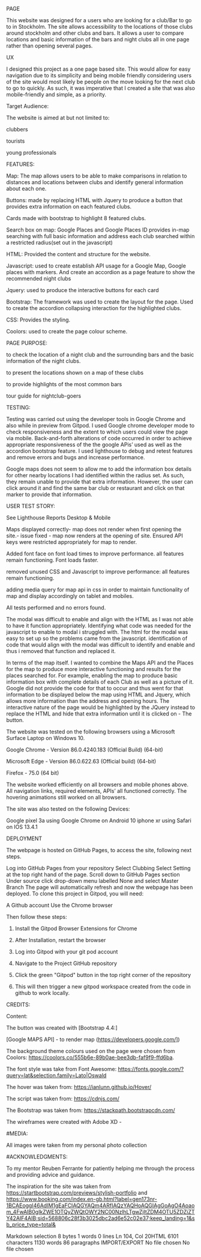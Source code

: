 PAGE

This website was designed for a users who are looking for a club/Bar to go to in Stockholm. The site allows accessibility to the locations of those clubs around stockholm and other clubs and bars. It allows a user to compare locations and basic information of the bars and night clubs all in one page rather than opening several pages.

UX

I designed this project as a one page based site. This would allow for easy navigation due to its simplicity and being mobile friendly considering users of the site would most likely be people on the move looking for the next club to go to quickly. As such, it was imperative that I created a site that was also mobile-friendly and simple, as a priority.

Target Audience:

The website is aimed at but not limited to:

clubbers

tourists

young professionals

FEATURES:

Map: The map allows users to be able to make comparisons in relation
to distances and locations between clubs and identify general
information about each one.

Buttons: made by replacing HTML with Jquery to produce a button that
provides extra information on each featured clubs.

Cards made with bootstrap to highlight 8 featured clubs.

Search box on map: Google Places and Google Places ID provides
in-map searching with full basic information and address each club
searched within a restricted radius(set out in the javascript)

HTML: Provided the content and structure for the website.

Javascript: used to create establish API usage for a Google Map,
Google places with markers. And create an accordion as a page
feature to show the recommended night clubs

Jquery: used to produce the interactive buttons for each card

Bootstrap: The framework was used to create the layout for the page.
Used to create the accordion collapsing interaction for the
highlighted clubs.

CSS: Provides the styling.

Coolors: used to create the page colour scheme.

PAGE PURPOSE:

to check the location of a night club and the surrounding bars and the basic information of the night clubs.

to present the locations shown on a map of these clubs

to provide highlights of the most common bars

tour guide for nightclub-goers

TESTING:

Testing was carried out using the developer tools in Google Chrome and also while in preview from Gitpod. I used Google chrome developer mode to check responsiveness and the extent to which users could view the page via mobile. Back-and-forth alterations of code occurred in order to achieve appropriate responsiveness of the the google APis’ used as well as the accordion bootstrap feature. I used lighthouse to debug and retest features and remove errors and bugs and increase performance.

Google maps does not seem to allow me to add the information box details for other nearby locations I had identified within the radius set. As such, they remain unable to provide that extra information. However, the user can click around it and find the same bar club or restaurant and click on that marker to provide that information.

USER TEST STORY:

See Lighthouse Reports Desktop & Mobile

Maps displayed correctly- map does not render when first opening the site.- issue fixed - map now renders at the opening of site. Ensured API keys were restricted appropriately for map to render.

Added font face on font load times to improve performance. all features remain functioning. Font loads faster.

removed unused CSS and Javascript to improve performance: all features remain functioning.

adding media query for map api in css in order to maintain functionality of map and display accordingly on tablet and mobiles.

All tests performed and no errors found.

The modal was difficult to enable and align with the HTML as I was not able to have it function appropriately. Identifying what code was needed for the javascript to enable to modal i struggled with. The html for the modal was easy to set up so the problems came from the javascript. identification of code that would align with the modal was difficult to identify and enable and thus i removed that function and replaced it.

In terms of the map itself. I wanted to combine the Maps API and the Places for the map to produce more interactive functioning and results for the places searched for. For example, enabling the map to produce basic information box with complete details of each Club as well as a picture of it. Google did not provide the code for that to occur and thus went for that information to be displayed below the map using HTML and Jquery, which allows more information than the address and opening hours. The interactive nature of the page would be highlighted by the JQuery instead to replace the HTML and hide that extra information until it is clicked on - The button.

The website was tested on the following browsers using a Microsoft Surface Laptop on Windows 10.

Google Chrome - Version 86.0.4240.183 (Official Build) (64-bit)

Microsoft Edge - Version 86.0.622.63 (Official build) (64-bit)

Firefox - 75.0 (64 bit)

The website worked efficiently on all browsers and mobile phones above. All navigation links, required elements, APIs’ all functioned correctly. The hovering animations still worked on all browsers.

The site was also tested on the following Devices:

Google pixel 3a using Google Chrome on Android 10 iphone xr using Safari on IOS 13.4.1

DEPLOYMENT

The webpage is hosted on GitHub Pages, to access the site, following next steps.

Log into GitHub Pages from your repository
Select Clubbing
Select Setting at the top right hand of the page.
Scroll down to GitHub Pages section
Under source click drop-down menu labelled None and select Master Branch
The page will automatically refresh and now the webpage has been deployed.
To clone this project in Gitpod, you will need:

A Github account
Use the Chrome browser

Then follow these steps:

1. Install the Gitpod Browser Extensions for Chrome

2. After Installation, restart the browser

 3. Log into Gitpod with your git pod account

 4. Navigate to the Project GitHub repository

5. Click the green "Gitpod" button in the top right corner of the repository

6. This will then trigger a new gitpod workspace created from the code in github to work locally. 

CREDITS:

Content:

The button was created with [Bootstrap 4.4:]

[Google MAPS API] - to render map (https://developers.google.com/])

The background theme colours used on the page were chosen from Coolors: https://coolors.co/555b6e-89b0ae-bee3db-faf9f9-ffd6ba.

The font style was take from Font Awesome: https://fonts.google.com/?query=lat&selection.family=Lato|Oswald

The hover was taken from: https://ianlunn.github.io/Hover/

The script was taken from: https://cdnjs.com/

The Bootstrap was taken from: https://stackpath.bootstrapcdn.com/

The wireframes were created with Adobe XD -

#MEDIA:

All images were taken from my personal photo collection

#ACKNOWLEDGMENTS:

To my mentor Reuben Ferrante for patiently helping me through the process and providing advice and guidance.

The inspiration for the site was taken from https://startbootstrap.com/previews/stylish-portfolio and https://www.booking.com/index.en-gb.html?label=gen173nr-1BCAEoggI46AdIM1gEaFCIAQGYAQm4ARfIAQzYAQHoAQGIAgGoAgO4Aoaom_4FwAIB0gIkZWE1OTQyZWQtOWY2NC00NzlhLTgwZjItZDM4OTU5ZDZiZTY42AIF4AIB;sid=568806c28f3b3025dbc2ad6e52c02e37;keep_landing=1&sb_price_type=total&

Markdown selection 8 bytes 1 words 0 lines Ln 104, Col 20HTML 6101 characters 1130 words 86 paragraphs
IMPORT/EXPORT
No file chosen
No file chosen
